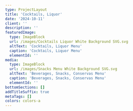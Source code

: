 ```yaml
---
type: ProjectLayout
title: 'Cocktails, Liquor'
date: '2024-10-11'
client: ''
description: ''
featuredImage:
  type: ImageBlock
  url: /images/Cocktails Liquor White Background SVG.svg
  altText: 'Cocktails, Liquor Menu'
  caption: 'Cocktails, Liquor Menu'
  elementId: ''
media:
  type: ImageBlock
  url: /images/Snacks Menu White Background SVG.svg
  altText: 'Beverages, Snacks, Conservas Menu'
  caption: 'Beverages, Snacks, Conservas Menu'
  elementId: ''
bottomSections: []
addTitleSuffix: true
metaTags: []
colors: colors-a
---
```

